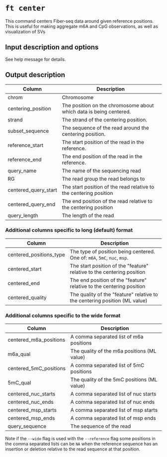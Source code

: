# `ft center`

This command centers Fiber-seq data around given reference positions. This is useful for making aggregate m6A and CpG observations, as well as visualization of SVs

## Input description and options

See help message for details.

## Output description

| Column               | Description                                                        |
| -------------------- | ------------------------------------------------------------------ |
| chrom                | Chromosome                                                         |
| centering_position   | The position on the chromosome about which data is being centered. |
| strand               | The strand of the centering position.                              |
| subset_sequence      | The sequence of the read around the centering position.            |
| reference_start      | The start position of the read in the reference.                   |
| reference_end        | The end position of the read in the reference.                     |
| query_name           | The name of the sequencing read                                    |
| RG                   | The read group the read belongs to                                 |
| centered_query_start | The start position of the read relative to the centering position  |
| centered_query_end   | The end position of the read relative to the centering position    |
| query_length         | The length of the read                                             |

### Additional columns specific to long (default) format

| Column                  | Description                                                                |
| ----------------------- | -------------------------------------------------------------------------- |
| centered_positions_type | The type of position being centered. One of: `m6A`, `5mC`, `nuc`, `msp`.   |
| centered_start          | The start position of the "feature" relative to the centering position     |
| centered_end            | The end position of the "feature" relative to the centering position       |
| centered_quality        | The quality of the "feature" relative to the centering position (ML value) |

### Additional columns specific to the wide format

| Column                 | Description                                 |
| ---------------------- | ------------------------------------------- |
| centered_m6a_positions | A comma separated list of m6a positions     |
| m6a_qual               | The quality of the m6a positions (ML value) |
| centered_5mC_positions | A comma separated list of 5mC positions     |
| 5mC_qual               | The quality of the 5mC positions (ML value) |
| centered_nuc_starts    | A comma separated list of nuc starts        |
| centered_nuc_ends      | A comma separated list of nuc ends          |
| centered_msp_starts    | A comma separated list of msp starts        |
| centered_msp_ends      | A comma separated list of msp ends          |
| query_sequence         | The sequence of the read                    |

Note if the `--wide` flag is used with the `--reference` flag some positions in the comma separated lists can be `NA` when the reference sequence has an insertion or deletion relative to the read sequence at that position.
